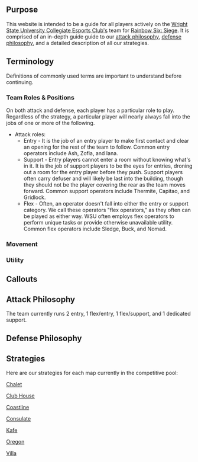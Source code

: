 ## Purpose

This website is intended to be a guide for all players actively on the [Wright State University Collegiate Esports Club's](https://discord.gg/smmV38d) team for [Rainbow Six: Siege](https://www.ubisoft.com/en-us/game/rainbow-six/siege). It is comprised of an in-depth guide guide to our [attack philosophy](#Attack-Philosophy), [defense philosophy](#Defense-Philosophy), and a detailed description of all our strategies.

## Terminology

Definitions of commonly used terms are important to understand before continuing.

### Team Roles & Positions

On both attack and defense, each player has a particular role to play. Regardless of the strategy, a particular player will nearly always fall into the jobs of one or more of the following.

- Attack roles:
  - Entry - It is the job of an entry player to make first contact and clear an opening for the rest of the team to follow. Common entry operators include Ash, Zofia, and Iana.
  - Support - Entry players cannot enter a room without knowing what's in it. It is the job of support players to be the eyes for entries, droning out a room for the entry player before they push. Support players often carry defuser and will likely be last into the building, though they should not be the player covering the rear as the team moves forward. Common support operators include Thermite, Capitao, and Gridlock.
  - Flex - Often, an operator doesn't fall into either the entry or support category. We call these operators "flex operators," as they often can be played as either way. WSU often employs flex operators to perform unique tasks or provide otherwise unavailable utility. Common flex operators include Sledge, Buck, and Nomad.

### Movement

### Utility

## Callouts

## Attack Philosophy

The team currently runs 2 entry, 1 flex/entry, 1 flex/support, and 1 dedicated support.

## Defense Philosophy

## Strategies

Here are our strategies for each map currently in the competitive pool:

[Chalet](maps/chalet/chalet.md)

[Club House](maps/clubhouse/clubhouse.md)

[Coastline](maps/coastline/coastline.md)

[Consulate](maps/consulate/consulate.md)

[Kafe](maps/kafe/kafe.md)

[Oregon](maps/oregon/oregon.md)

[Villa](maps/villa/villa.md)

